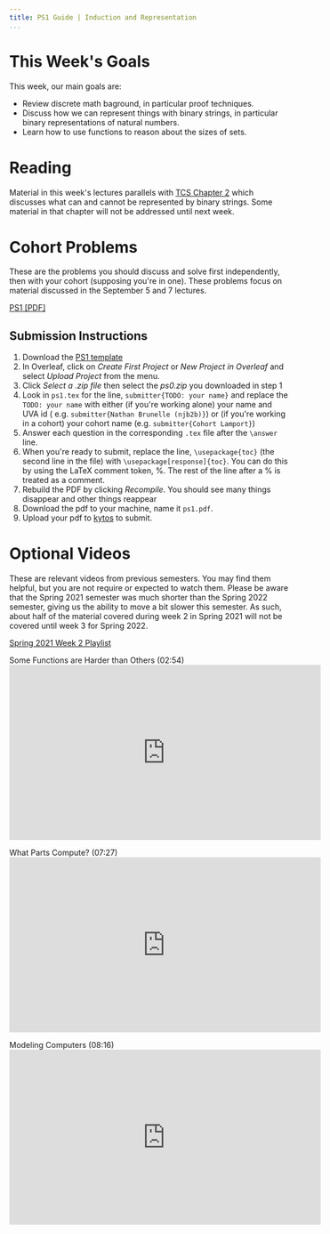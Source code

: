 ```yaml
---
title: PS1 Guide | Induction and Representation
...
```


# This Week's Goals

This week, our main goals are:

- Review discrete math baground, in particular proof techniques.
- Discuss how we can represent things with binary strings, in particular binary representations of natural numbers.
- Learn how to use functions to reason about the sizes of sets.

# Reading

Material in this week's lectures parallels with [TCS Chapter 2](https://introtcs.org/public/lec_02_representation.html) which discusses what can and cannot be represented by binary strings. Some material in that chapter will not be addressed until next week.

# Cohort Problems

These are the problems you should discuss and solve first independently, then with your cohort (supposing you're in one). These problems focus on material discussed in the September 5 and 7 lectures.

[PS1 [PDF]](https://www.cs.virginia.edu/~njb2b/cstheory/f2022/files/ps/ps1_blank.pdf)


## Submission Instructions

1. Download the [PS1 template](https://www.cs.virginia.edu/~njb2b/cstheory/f2022/files/ps/ps1.zip)
1. In Overleaf, click on *Create First Project* or *New Project in Overleaf* and select *Upload Project* from the menu.
1. Click *Select a .zip file* then select the *ps0.zip* you downloaded in step 1
1. Look in `ps1.tex` for the line, `submitter{TODO: your name}` and replace the `TODO: your name` with either (if you're working alone) your name and UVA id ( e.g. `submitter{Nathan Brunelle (njb2b)}`) or (if you're working in a cohort) your cohort name (e.g. `submitter{Cohort Lamport}`)
1. Answer each question in the corresponding `.tex` file after the `\answer` line. 
1. When you're ready to submit, replace the line, `\usepackage{toc}` (the second line in the file) with `\usepackage[response]{toc}`. You can do this by using the LaTeX comment token, %. The rest of the line after a % is treated as a comment. 
1. Rebuild the PDF by clicking *Recompile*. You should see many things disappear and other things reappear
1. Download the pdf to your machine, name it `ps1.pdf`.
1. Upload your pdf to [kytos](https://kytos.cs.virginia.edu/cstheory) to submit.


# Optional Videos

These are relevant videos from previous semesters. You may find them helpful, but you are not require or expected to watch them. Please be aware that the Spring 2021 semester was much shorter than the Spring 2022 semester, giving us the ability to move a bit slower this semester. As such, about half of the material covered during week 2 in Spring 2021 will not be covered until week 3 for Spring 2022.

[Spring 2021 Week 2 Playlist](https://youtube.com/playlist?list=PLZ9Gk_8DtbmEuIYH86411XrlILy1HJwwy)


<p>
Some Functions are Harder than Others (02:54)<br>
<iframe width="560" height="315" src="https://youtube.com/embed/BVEwedDqJ8w" frameborder="0" allow="accelerometer; autoplay; clipboard-write; encrypted-media; gyroscope; picture-in-picture" allowfullscreen></iframe><br>
</p>


<p>
What Parts Compute? (07:27)<br>
<iframe width="560" height="315" src="https://youtube.com/embed/KMzwVDJ7EBo" frameborder="0" allow="accelerometer; autoplay; clipboard-write; encrypted-media; gyroscope; picture-in-picture" allowfullscreen></iframe><br>
</p>

<p>
Modeling Computers (08:16)<br>
<iframe width="560" height="315" src="https://youtube.com/embed/Zg4FUYbwLqY" frameborder="0" allow="accelerometer; autoplay; clipboard-write; encrypted-media; gyroscope; picture-in-picture" allowfullscreen></iframe><br>
</p>


